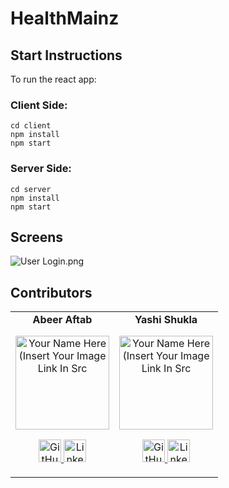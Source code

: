 # HealthMainz

## Start Instructions

To run the react app: 

### Client Side:

```
cd client
npm install
npm start
```
### Server Side:

```
cd server
npm install
npm start
```

## Screens

![User Login.png](https://images.zenhubusercontent.com/6096fbff75c041832469625d/36811b45-dff7-44d4-8cd2-f5aa0423bffe)

## Contributors

<table>
	<tr align="center">
		<td>
      <b>Abeer Aftab</b>
		<p align="center">
			<img src = "https://avatars.githubusercontent.com/u/54543768?v=4" width="150" height="150" alt="Your Name Here (Insert Your Image Link In Src">
		</p>
			<p align="center">
				<a href = "https://github.com/abeeraftab123">
					<img src = "http://www.iconninja.com/files/241/825/211/round-collaboration-social-github-code-circle-network-icon.svg" width="36" height = "36" alt="GitHub"/>
				</a>
				<a href = "https://www.linkedin.com/in/abeer-aftab-00274719a/">
					<img src = "http://www.iconninja.com/files/863/607/751/network-linkedin-social-connection-circular-circle-media-icon.svg" width="36" height="36" alt="LinkedIn"/>
				</a>
			</p>
		</td>
    <td>
      <b>Yashi Shukla</b>
		<p align="center">
			<img src = "https://avatars.githubusercontent.com/u/59660649?v=4" width="150" height="150" alt="Your Name Here (Insert Your Image Link In Src">
		</p>
			<p align="center">
				<a href = "https://github.com/yashi4001">
					<img src = "http://www.iconninja.com/files/241/825/211/round-collaboration-social-github-code-circle-network-icon.svg" width="36" height = "36" alt="GitHub"/>
				</a>
				<a href = "https://www.linkedin.com/in/yashi-shukla-a4b81a1a9/">
					<img src = "http://www.iconninja.com/files/863/607/751/network-linkedin-social-connection-circular-circle-media-icon.svg" width="36" height="36" alt="LinkedIn"/>
				</a>
			</p>
		</td>
	</tr>
</table>
